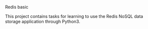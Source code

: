 Redis basic

This project contains tasks for learning to use the Redis NoSQL data storage application through Python3.
